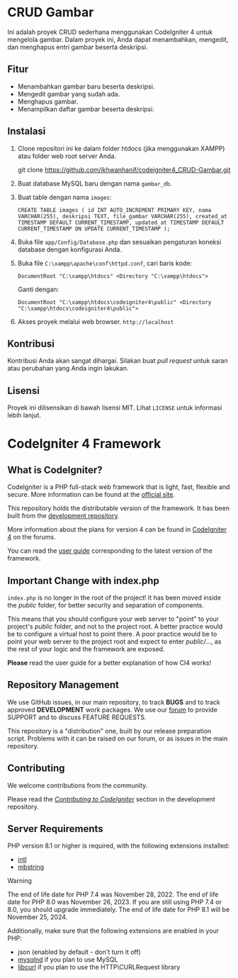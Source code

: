 # CRUD Gambar

Ini adalah proyek CRUD sederhana menggunakan CodeIgniter 4 untuk mengelola gambar. Dalam proyek ini, Anda dapat menambahkan, mengedit, dan menghapus entri gambar beserta deskripsi.

## Fitur

- Menambahkan gambar baru beserta deskripsi.
- Mengedit gambar yang sudah ada.
- Menghapus gambar.
- Menampilkan daftar gambar beserta deskripsi.

## Instalasi

1. Clone repositori ini ke dalam folder htdocs (jika menggunakan XAMPP) atau folder web root server Anda.
   
   git clone https://github.com/ikhwanhanif/codeigniter4_CRUD-Gambar.git
3. Buat database MySQL baru dengan nama `gambar_db`.
4. Buat table dengan nama `images`:
   
   `CREATE TABLE images (
      id INT AUTO_INCREMENT PRIMARY KEY,
      nama VARCHAR(255),
      deskripsi TEXT,
      file_gambar VARCHAR(255),
      created_at TIMESTAMP DEFAULT CURRENT_TIMESTAMP,
      updated_at TIMESTAMP DEFAULT CURRENT_TIMESTAMP ON UPDATE CURRENT_TIMESTAMP
   );`
6. Buka file `app/Config/Database.php` dan sesuaikan pengaturan koneksi database dengan konfigurasi Anda.
7. Buka file `C:\xampp\apache\conf\httpd.conf`, cari baris kode:
   
   `DocumentRoot "C:\xampp\htdocs"
   <Directory "C:\xampp\htdocs">`
   
   Ganti dengan:
   
   `DocumentRoot "C:\xampp\htdocs\codeigniter4\public"
   <Directory "C:\xampp\htdocs\codeigniter4\public">`
8. Akses proyek melalui web browser.
   `http://localhost`

## Kontribusi

Kontribusi Anda akan sangat dihargai. Silakan buat _pull request_ untuk saran atau perubahan yang Anda ingin lakukan.

## Lisensi

Proyek ini dilisensikan di bawah lisensi MIT. Lihat `LICENSE` untuk informasi lebih lanjut.

# CodeIgniter 4 Framework

## What is CodeIgniter?

CodeIgniter is a PHP full-stack web framework that is light, fast, flexible and secure.
More information can be found at the [official site](https://codeigniter.com).

This repository holds the distributable version of the framework.
It has been built from the
[development repository](https://github.com/codeigniter4/CodeIgniter4).

More information about the plans for version 4 can be found in [CodeIgniter 4](https://forum.codeigniter.com/forumdisplay.php?fid=28) on the forums.

You can read the [user guide](https://codeigniter.com/user_guide/)
corresponding to the latest version of the framework.

## Important Change with index.php

`index.php` is no longer in the root of the project! It has been moved inside the *public* folder,
for better security and separation of components.

This means that you should configure your web server to "point" to your project's *public* folder, and
not to the project root. A better practice would be to configure a virtual host to point there. A poor practice would be to point your web server to the project root and expect to enter *public/...*, as the rest of your logic and the
framework are exposed.

**Please** read the user guide for a better explanation of how CI4 works!

## Repository Management

We use GitHub issues, in our main repository, to track **BUGS** and to track approved **DEVELOPMENT** work packages.
We use our [forum](http://forum.codeigniter.com) to provide SUPPORT and to discuss
FEATURE REQUESTS.

This repository is a "distribution" one, built by our release preparation script.
Problems with it can be raised on our forum, or as issues in the main repository.

## Contributing

We welcome contributions from the community.

Please read the [*Contributing to CodeIgniter*](https://github.com/codeigniter4/CodeIgniter4/blob/develop/CONTRIBUTING.md) section in the development repository.

## Server Requirements

PHP version 8.1 or higher is required, with the following extensions installed:

- [intl](http://php.net/manual/en/intl.requirements.php)
- [mbstring](http://php.net/manual/en/mbstring.installation.php)

> [!WARNING]
> The end of life date for PHP 7.4 was November 28, 2022.
> The end of life date for PHP 8.0 was November 26, 2023.
> If you are still using PHP 7.4 or 8.0, you should upgrade immediately.
> The end of life date for PHP 8.1 will be November 25, 2024.

Additionally, make sure that the following extensions are enabled in your PHP:

- json (enabled by default - don't turn it off)
- [mysqlnd](http://php.net/manual/en/mysqlnd.install.php) if you plan to use MySQL
- [libcurl](http://php.net/manual/en/curl.requirements.php) if you plan to use the HTTP\CURLRequest library
